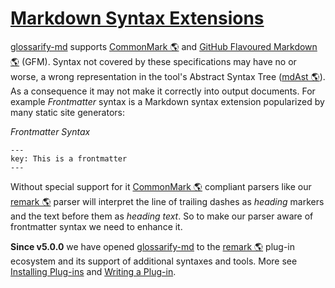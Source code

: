 # [Markdown Syntax Extensions](#markdown-syntax-extensions)

<!--
aliases: Markdown syntax extensions
-->

[glossarify-md][1] supports [CommonMark 🌎][2] and [GitHub Flavoured Markdown 🌎][3] (GFM). Syntax not covered by these specifications may have no or worse, a wrong representation in the tool's Abstract Syntax Tree ([mdAst 🌎][4]). As a consequence it may not make it correctly into output documents. For example *Frontmatter* syntax is a Markdown syntax extension popularized by many static site generators:

*Frontmatter Syntax*

    ---
    key: This is a frontmatter
    ---

Without special support for it [CommonMark 🌎][2] compliant parsers like our [remark 🌎][5] parser will interpret the line of trailing dashes as *heading* markers and the text before them as *heading text*. So to make our parser aware of frontmatter syntax we need to enhance it.

**Since v5.0.0** we have opened [glossarify-md][1] to the [remark 🌎][5] plug-in ecosystem and its support of additional syntaxes and tools. More see [Installing Plug-ins][6] and [Writing a Plug-in][7].

[1]: https://github.com/about-code/glossarify-md

[2]: https://commonmark.org "Effort on providing a minimal set of standardized Markdown syntax."

[3]: https://github.github.com/gfm/ "GitHub Flavoured Markdown"

[4]: https://github.com/syntax-tree/mdast "Specification and Implementation of a Markdown Abstract Syntax Tree."

[5]: https://github.com/remarkjs/remark "remark is a parser and compiler project under the unified umbrella for Markdown text files in particular."

[6]: https://github.com/about-code/glossarify-md/blob/master/doc/plugins.md#installing-and-configuring-plug-ins "The following example demonstrates how to install remark-frontmatter, a remark plug-in to make glossarify-md handle non-standard Frontmatter syntax, correctly (See Markdown Syntax Extensions for when you need a plug-in)."

[7]: https://github.com/about-code/glossarify-md/blob/master/doc/plugins-dev.md#writing-a-plug-in
